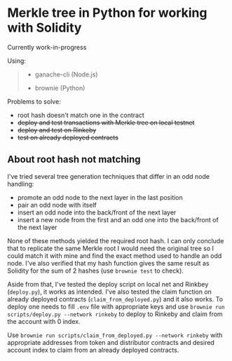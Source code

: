 # Merkle tree in Python for working with Solidity

Currently work-in-progress

Using:
> - ganache-cli (Node.js)
> 
> - brownie (Python)

Problems to solve:
- root hash doesn't match one in the contract
- ~~deploy and test transactions with Merkle tree on local testnet~~
- ~~deploy and test on Rinkeby~~
- ~~test on already deployed contracts~~

## About root hash not matching
I've tried several tree generation techniques that differ in an odd node handling:
 - promote an odd node to the next layer in the last position
 - pair an odd node with itself
 - insert an odd node into the back/front of the next layer
 - insert a new node from the first and an odd one into the back/front of the next layer

 None of these methods yielded the required root hash. I can only conclude that to replicate the same Merkle root I would need the original tree so I could match it with mine and find the exact method used to handle an odd node. I've also verified that my hash function gives the same result as Solidity for the sum of 2 hashes (use `brownie test` to check). 

 Aside from that, I've tested the deploy script on local net and Rinkbey (`deploy.py`), it works as intended. I've also tested the claim function on already deployed contracts (`claim_from_deployed.py`) and it also works.
 To deploy one needs to fill `.env` file with appropriate keys and use 
 `brownie run scripts/deploy.py --network rinkeby`
 to deploy to Rinkeby and claim from the account with 0 index.

 Use `brownie run scripts/claim_from_deployed.py --network rinkeby` with appropriate addresses from token and distributor contracts and desired account index to claim from an already deployed contracts.